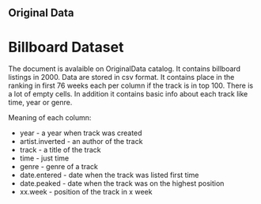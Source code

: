 ## Original Data

# Billboard Dataset
The document is avalaible on OriginalData catalog.
It contains billboard listings in 2000. 
Data are stored in csv format. It contains place in the ranking in first 76 weeks each per column if the track is in top 100. There is a lot of empty cells. In addition it contains basic info about each track like time, year or genre.


Meaning of each column:
- year - a year when track was created
- artist.inverted - an author of the track
- track - a title of the track
- time - just time
- genre - genre of a track
- date.entered - date when the track was listed first time
- date.peaked - date when the track was on the highest position
- xx.week - position of the track in x week
